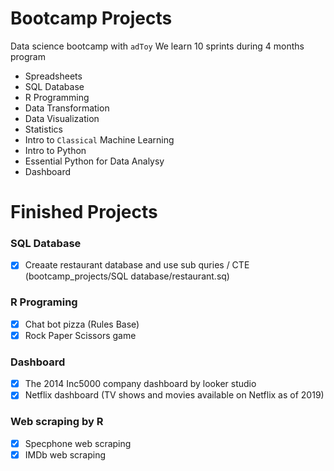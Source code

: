 # Bootcamp Projects
Data science bootcamp with `adToy`
We learn 10 sprints during 4 months program

- Spreadsheets
- SQL Database
- R Programming
- Data Transformation
- Data Visualization
- Statistics
- Intro to `Classical` Machine Learning
- Intro to Python
- Essential Python for Data Analysy
- Dashboard

# Finished Projects
### SQL Database
- [x] Creaate restaurant database and use sub quries / CTE (bootcamp_projects/SQL database/restaurant.sq)
### R Programing
- [x] Chat bot pizza (Rules Base)
- [x] Rock Paper Scissors game
### Dashboard
- [x] The 2014 Inc5000 company dashboard by looker studio
- [x] Netflix dashboard (TV shows and movies available on Netflix as of 2019)
### Web scraping by R
- [x] Specphone web scraping
- [x] IMDb web scraping
